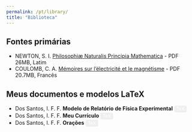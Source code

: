 ```yaml
---
permalink: /pt/library/
title: "Biblioteca"
---
```

<head>
<style>
.button {
  border: none;
  border-radius: 4px;
  border-color: none;
  color: white;
  padding: 2px 6px;
  text-align: center;
  text-decoration: none;
  display: inline-block;
  font-size: 100%;
  /* margin: 4px 2px; */
  cursor: pointer;
}

.button:hover {
  opacity: 0.5;
}

.button1 {background-color: #0092ca;} /* BibTeX, Blue */
.button2 {background-color: #009200;} /* Article, Green */
.button3 {background-color: #850000;} /* PDF, Red */
.button4 {background-color: #b366ff;} /* Preprint, Purple */
.button5 {background-color: #ff8080;} /* Code, Red */
</style>
</head>


## Fontes primárias
  * NEWTON, S. I. [Philosophiæ Naturalis Principia Mathematica](https://drive.google.com/uc?export=download&id=1AgQ2Y2nrmTKlgmlNgiUonQHqcWoajI99) - PDF 26MB, Latim
  * COULOMB, C. A. [Mémoires sur l’électricité et le magnétisme](https://archive.org/download/mmoiressurllectr00coul/mmoiressurllectr00coul.pdf) - PDF 20.7MB, Francês


## Meus documentos e modelos LaTeX
* Dos Santos, I. F. F. **Modelo de Relatório de Física Experimental**
   <a href="https://www.overleaf.com/read/zwpkhfkffxgy" style="font-size:90%"><button class="button button1">TeX</button></a>
* Dos Santos, I. F. F. **Meu Currículo**
   <a href="https://www.overleaf.com/read/xjhghrzxqvky" style="font-size:90%"><button class="button button1">TeX</button></a>
* Dos Santos, I. F. F. **Orações**
   <a href="https://www.overleaf.com/read/kvxsvbbmbzns" style="font-size:90%"><button class="button button1">TeX</button></a>

